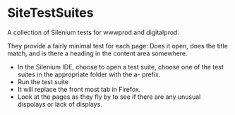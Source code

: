 # SiteTestSuites
A collection of Silenium tests for wwwprod and digitalprod.

They provide a fairly minimal test for each page: Does it open, does the title match, and is there a heading in the content area somewhere.

- In the Silenium IDE, choose to open a test suite, choose one of the test suites in the appropriate folder with the a- prefix.
- Run the test suite
- It will replace the front most tab in Firefox.
- Look at the pages as they fly by to see if there are any unusual dispolays or lack of displays.
